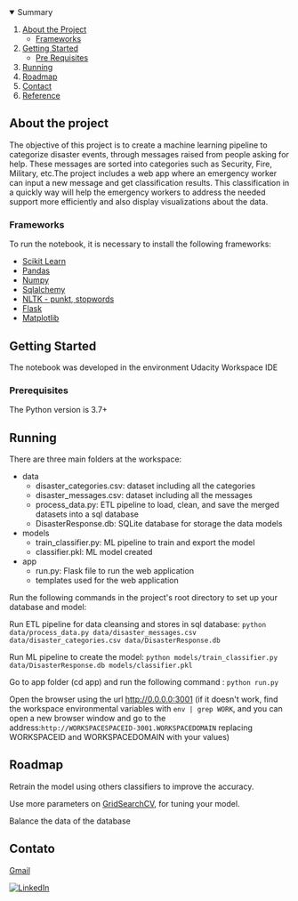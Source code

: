 <!-- PROJECT SHIELDS -->
<!--
*** I'm using markdown "reference style" links for readability.
*** Reference links are enclosed in brackets [ ] instead of parentheses ( ).
*** See the bottom of this document for the declaration of the reference variables
*** for contributors-url, forks-url, etc. This is an optional, concise syntax you may use.
*** https://www.markdownguide.org/basic-syntax/#reference-style-links
-->



<!-- TABELA DE CONTEÚDOS -->
<details open="open">
  <summary>Summary</summary>
  <ol>
    <li>
      <a href="#about-the-project">About the Project</a>
      <ul>
        <li><a href="#built-with">Frameworks</a></li>
      </ul>
    </li>
    <li>
      <a href="#getting-started">Getting Started</a>
      <ul>
        <li><a href="#prerequisites">Pre Requisites</a></li>
      </ul>
    </li>
    <li><a href="#run">Running</a></li>
    <li><a href="#roadmap">Roadmap</a></li>
    <li><a href="#contact">Contact</a></li>
    <li><a href="#acknowledgements">Reference</a></li>
  </ol>
</details>



<!-- ABOUT THE PROJECT -->
## About the project

The objective of this project is to create a machine learning pipeline to categorize disaster events, through messages raised from people asking for help. These messages are sorted into categories such as Security, Fire, Military, etc.The project includes a web app where an emergency worker can input a new message and get classification results. This classification in a quickly way will help the emergency workers to address the needed support more efficiently and also display visualizations about the data. 

### Frameworks

To run the notebook, it is necessary to install the following frameworks:

* [Scikit Learn](https://scikit-learn.org/)
* [Pandas](https://pandas.pydata.org/)
* [Numpy](https://numpy.org/)
* [Sqlalchemy](https://www.sqlalchemy.org/)
* [NLTK - punkt, stopwords](https://www.nltk.org//)
* [Flask](https://flask.palletsprojects.com/en/1.1.x/)
* [Matplotlib](https://matplotlib.org/)


<!-- GETTING STARTED -->
## Getting Started

The notebook was developed in the environment Udacity Workspace IDE

### Prerequisites

The Python version is 3.7+

<!-- RUN -->
## Running

There are three main folders at the workspace:

<ul>
<li>data
  <ul>
    <li>disaster_categories.csv: dataset including all the categories</li>
    <li>disaster_messages.csv: dataset including all the messages</li>
    <li>process_data.py: ETL pipeline to load, clean, and save the merged datasets into a sql database</li>
    <li>DisasterResponse.db: SQLite database for storage the data
models</li>
   </ul>
<li>models
    <ul>
    <li>train_classifier.py: ML pipeline to train and export the model</li>
    <li>classifier.pkl: ML model created</li>
    </li>
    </ul>
<li>app
<ul>
  <li>run.py: Flask file to run the web application</li>
  <li>templates used for the web application</li>
  </li>
</ul>
</ul>


Run the following commands in the project's root directory to set up your database and model:

Run ETL pipeline for data cleansing and stores in sql database: `python data/process_data.py data/disaster_messages.csv data/disaster_categories.csv data/DisasterResponse.db`

Run ML pipeline to create the model: `python models/train_classifier.py data/DisasterResponse.db models/classifier.pkl`

Go to app folder (cd app) and run the following command : `python run.py`

Open the browser using the url http://0.0.0.0:3001 (if it doesn't work, find the workspace environmental variables with `env | grep WORK`, and you can open a new browser window and go to the address:`http://WORKSPACESPACEID-3001.WORKSPACEDOMAIN` replacing WORKSPACEID and WORKSPACEDOMAIN with your values)

<!-- ROADMAP -->
## Roadmap

Retrain the model using others classifiers to improve the accuracy.

Use more parameters on [GridSearchCV](https://scikit-learn.org/stable/modules/grid_search.html), for tuning your model.

Balance the data of the database

<!-- CONTACT -->
## Contato

[Gmail](lecunhad@gmail.com)

[![LinkedIn][linkedin-shield]](https://www.linkedin.com/in/leandro-dias-6a446115a/)


<!-- ACKNOWLEDGEMENTS -->
 
 <!--## Referências-->

<!-- MARKDOWN LINKS & IMAGES -->
<!-- https://www.markdownguide.org/basic-syntax/#reference-style-links -->

[linkedin-shield]: https://img.shields.io/badge/-LinkedIn-black.svg?style=for-the-badge&logo=linkedin&colorB=555

